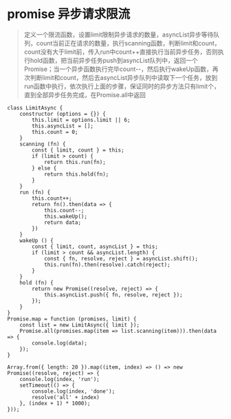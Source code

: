 # promise 异步请求限流

> 定义一个限流函数，设置limit限制异步请求的数量，asyncList异步等待队列，count当前正在请求的数量，执行scanning函数，判断limit和count，count没有大于limit前，传入run中count++直接执行当前异步任务，否则执行hold函数，把当前异步任务push到asyncList队列中，返回一个Promise；当一个异步函数执行完毕count--，然后执行wakeUp函数，再次判断limit和count，然后去asyncList异步队列中读取下一个任务，放到run函数中执行，依次执行上面的步骤，保证同时的异步方法只有limit个，直到全部异步任务完成，在Promise.all中返回

```
class LimitAsync {
    constructor (options = {}) {
        this.limit = options.limit || 6;
        this.asyncList = []; 
        this.count = 0;
    }
    scanning (fn) {
        const { limit, count } = this;
        if (limit > count) {
            return this.run(fn);
        } else {
            return this.hold(fn);
        }
    }
    run (fn) {
        this.count++;
        return fn().then(data => {
            this.count--;
            this.wakeUp();
            return data;
        })
    }
    wakeUp () {
        const { limit, count, asyncList } = this;
        if (limit > count && asyncList.length) {
            const { fn, resolve, reject } = asyncList.shift();
            this.run(fn).then(resolve).catch(reject);
        }
    }
    hold (fn) {
        return new Promise((resolve, reject) => {
            this.asyncList.push({ fn, resolve, reject });
        });
    }
}
Promise.map = function (promises, limit) {
    const list = new LimitAsync({ limit });
    Promise.all(promises.map(item => list.scanning(item))).then(data => {
        console.log(data);
    });
}

Array.from({ length: 20 }).map((item, index) => () => new Promise((resolve, reject) => {
    console.log(index, 'run');
    setTimeout(() => {
        console.log(index, 'done');
        resolve('all' + index)
    }, (index + 1) * 1000);
}));
```